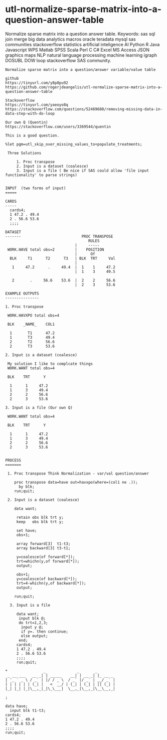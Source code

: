# utl-normalize-sparse-matrix-into-a-question-answer-table
Normalize sparse matrix into a question answer table. Keywords: sas sql join merge big data analytics macros oracle teradata mysql sas communities stackoverflow statistics artificial inteligence AI Python R Java Javascript WPS Matlab SPSS Scala Perl C C# Excel MS Access JSON graphics maps NLP natural language processing machine learning igraph DOSUBL DOW loop stackoverflow SAS community.

    Normalize sparse matrix into a question/answer variable/value table

    github
    https://tinyurl.com/y8p8pu92
    https://github.com/rogerjdeangelis/utl-normalize-sparse-matrix-into-a-question-answer-table

    Stackoverflow
    https://tinyurl.com/yaeoyo8q
    https://stackoverflow.com/questions/52469680/removing-missing-data-in-data-step-with-do-loop

    Our own Q (Quentin)
    https://stackoverflow.com/users/3369544/quentin

    This is a good question.

    %let pgm=utl_skip_over_missing_values_to+populate_treatments;

     Three Solutions

         1. Proc transpose
         2. Input is a dataset (coalesce)
         3. Input is a file ( Be nice if SAS could allow 'file input functionality' to parse strings)


    INPUT  (two forms of input)
    =====

    CARDS
    -----
      cards4;
      1 47.2 . 49.4
      2 . 56.6 53.6
      ;;;;

    DATASET
    -------                           PROC TRANSPOSE
                                         RULES
                                   |     -----
     WORK.HAVE total obs=2         |    POSITION
                                   |      Of
      BLK     T1      T2      T3   | BLK  TRT     Val
                                   |
       1     47.2      .     49.4  |  1    1     47.2
                                   |  1    3     49.5

       2       .     56.6    53.6  |  2    2     56.6
                                   |  2    3     53.6

    EXAMPLE OUTPUTS
    ---------------

    1. Proc transpose

     WORK.HAVXPO total obs=4

     BLK    _NAME_    COL1

      1       T1      47.2
      1       T3      49.4
      2       T2      56.6
      2       T3      53.6

    2. Input is a dataset (coalesce)

     My solution I like to complcate things
     WORK.WANT total obs=4

     BLK    TRT      Y

      1      1     47.2
      1      3     49.4
      2      2     56.6
      2      3     53.6

    3. Input is a file (Our own Q)

     WORK.WANT total obs=4

     BLK    TRT      Y

      1      1     47.2
      1      3     49.4
      2      2     56.6
      2      3     53.6


    PROCESS
    =======

     1. Proc transpose Think Normalization - var/val question/answer

        proc transpose data=have out=havxpo(where=(col1 ne .));
          by blk;
        run;quit;

     2. Input is a dataset (coalesce)

        data want;

         retain obs blk trt y;
         keep   obs blk trt y;

         set have;
         obs+1;

         array forward[3]  t1-t3;
         array backward[3] t3-t1;

         y=coalesce(of forward[*]);
         trt=whichn(y,of forward[*]);
         output;

         obs+1;
         y=coalesce(of backward[*]);
         trt=4-whichn(y,of backward[*]);
         output;

        run;quit;

      3. Input is a file

         data want;
          input blk @;
          do trt=1,2,3;
           input y @;
           if y=. then continue;
           else output;
          end;
         cards4;
         1 47.2 . 49.4
         2 . 56.6 53.6
         ;;;;
         run;quit;

    *                _              _       _
     _ __ ___   __ _| | _____    __| | __ _| |_ __ _
    | '_ ` _ \ / _` | |/ / _ \  / _` |/ _` | __/ _` |
    | | | | | | (_| |   <  __/ | (_| | (_| | || (_| |
    |_| |_| |_|\__,_|_|\_\___|  \__,_|\__,_|\__\__,_|

    ;

    data have;
      input blk t1-t3;
    cards4;
    1 47.2 . 49.4
    2 . 56.6 53.6
    ;;;;
    run;quit;

